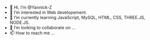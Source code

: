 - 👋 Hi, I’m @Yannick-Z
- 👀 I’m interested in Web developement.
- 🌱 I’m currently learning JavaScript, MySQL, HTML, CSS, THREE.JS, NODE.JS.
- 💞️ I’m looking to collaborate on ...
- 📫 How to reach me ...

<!---
Yannick-Z/Yannick-Z is a ✨ special ✨ repository because its `README.md` (this file) appears on your GitHub profile.
You can click the Preview link to take a look at your changes.
--->
